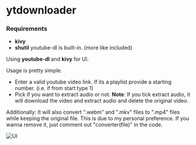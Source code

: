 # ytdownloader

### Requirements
* **kivy**
* **shutil**
youtube-dl is built-in. (more like included)


Using **youtube-dl** and **kivy** for UI.

Usage is pretty simple.
- Enter a valid youtube video link. If its a playlist provide a starting number. (i.e. if from start type 1)
- Pick if you want to extract audio or not. **Note**: If you tick extract audio, it will download the video and extract audio and delete the original video.

Additionally: It will also convert ".webm" and ".mkv" files to ".mp4" files while keeping the original file. This is due to my personal preference. If you wanna remove it, just comment out "converter(file)" in the code.


![UI](https://prnt.sc/uu8hyr)